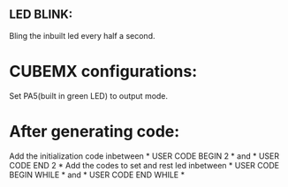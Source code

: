 ## LED BLINK:
Bling the inbuilt led every half a second.

# CUBEMX configurations:
Set PA5(built in green LED) to output mode.

# After generating code:
Add the initialization code inbetween  * USER CODE BEGIN 2 * and * USER CODE END 2 *
Add the codes to set and rest led inbetween * USER CODE BEGIN WHILE * and * USER CODE END WHILE *
